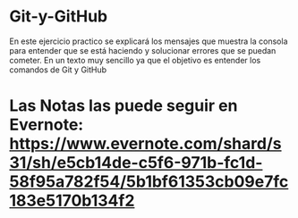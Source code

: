 # Git-y-GitHub
En este ejercicio practico se explicará los mensajes que muestra la consola para entender que se está haciendo y solucionar errores que se puedan cometer. En un texto muy sencillo ya que el objetivo es entender los comandos de Git y GitHub

# Las Notas las puede seguir en Evernote: https://www.evernote.com/shard/s31/sh/e5cb14de-c5f6-971b-fc1d-58f95a782f54/5b1bf61353cb09e7fc183e5170b134f2
